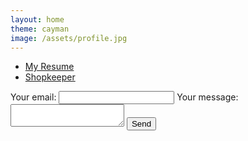 ```yaml
---
layout: home
theme: cayman
image: /assets/profile.jpg
---
```

* [My Resume](/assets/resume.pdf)
* [Shopkeeper](./shopkeeper.markdown)
<!-- modify this form HTML and place wherever you want your form -->
<form
  action="https://formspree.io/f/mnqwpaed"
  method="POST"
>
  <label>
    Your email:
    <input type="email" name="_replyto">
  </label>
  <label>
    Your message:
    <textarea name="message"></textarea>
  </label>
  <!-- your other form fields go here -->
  <button type="submit">Send</button>
</form>
